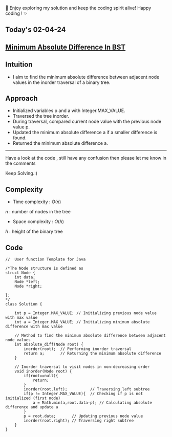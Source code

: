 🚀 Enjoy exploring my solution and keep the coding spirit alive! Happy coding ! ✨

## Today's 02-04-24 
## [Minimum Absolute Difference In BST](https://www.geeksforgeeks.org/problems/minimum-absolute-difference-in-bst-1665139652/1)

## Intuition
- I aim to find the minimum absolute difference between adjacent node values in the inorder traversal of a binary tree.

## Approach
- Initialized variables p and a with Integer.MAX_VALUE.
- Traversed the tree inorder.
- During traversal, compared current node value with the previous node value p.
- Updated the minimum absolute difference a if a smaller difference is found.
- Returned the minimum absolute difference a.

---
Have a look at the code , still have any confusion then please let me know in the comments

Keep Solving.:)

## Complexity
- Time complexity : $O(n)$
<!-- Add your time complexity here, e.g. $$O())$$ -->
$n$ : number of nodes in the tree

- Space complexity : $O(h)$
<!-- Add your space complexity here, e.g. $$O(n)$$ -->
$h$ : height of the binary tree

## Code

```
//  User function Template for Java

/*The Node structure is defined as
struct Node {
    int data;
    Node *left;
    Node *right;

};
*/
class Solution {
    
    int p = Integer.MAX_VALUE; // Initializing previous node value with max value
    int a = Integer.MAX_VALUE; // Initializing minimum absolute difference with max value
    
    // Method to find the minimum absolute difference between adjacent node values
    int absolute_diff(Node root) {
        inorder(root);  // Performing inorder traversal
        return a;       // Returning the minimum absolute difference
    }
    
    // Inorder traversal to visit nodes in non-decreasing order
    void inorder(Node root) {
        if(root==null){
            return;
        }
        inorder(root.left);          // Traversing left subtree
        if(p != Integer.MAX_VALUE){  // Checking if p is not initialized (first node)
            a = Math.min(a,root.data-p); // Calculating absolute difference and update a
        }
        p = root.data;       // Updating previous node value
        inorder(root.right); // Traversing right subtree
    }
}
```
